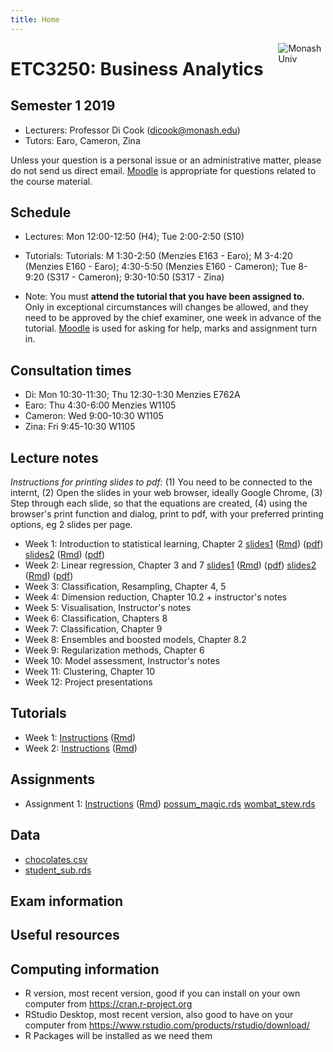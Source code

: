 ```yaml
---
title: Home
---
```


[<img src="img/M.png" style="max-width:15%;min-width:40px;float:right;" alt="Monash Univ" />](https://monash.edu)

# ETC3250: Business Analytics

## Semester 1 2019

- Lecturers: Professor Di Cook (dicook@monash.edu)
- Tutors: Earo, Cameron, Zina

Unless your question is a personal issue or an administrative matter, please do not send us direct email. [Moodle](https://lms.monash.edu/course/view.php?id=49079) is appropriate for questions related to the course material.

## Schedule

- Lectures: Mon 12:00-12:50 (H4); Tue 2:00-2:50  (S10)

- Tutorials: Tutorials: M 1:30-2:50 (Menzies E163 - Earo); M 3-4:20
  (Menzies E160 - Earo); 4:30-5:50 (Menzies E160 - Cameron); Tue
  8-9:20 (S317 - Cameron); 9:30-10:50 (S317 - Zina)
- Note: You must **attend the tutorial that you have been assigned to.** Only in exceptional circumstances will changes be allowed, and they need to be approved by the chief examiner, one week in advance of the tutorial. [Moodle](https://lms.monash.edu/course/view.php?id=49079) is used for asking for help, marks and assignment turn in. 

## Consultation times

- Di: Mon 10:30-11:30; Thu 12:30-1:30 Menzies E762A
- Earo: Thu 4:30-6:00 Menzies W1105
- Cameron: Wed 9:00-10:30 W1105
- Zina: Fri 9:45-10:30 W1105

## Lecture notes

*Instructions for printing slides to pdf:* (1) You need to be connected to the internt, (2) Open the slides in your web browser, ideally Google Chrome, (3) Step through each slide, so that the equations are created, (4) using the browser's print function and dialog, print to pdf, with your preferred printing options, eg 2 slides per page.

- Week 1: Introduction to statistical learning, Chapter 2 [slides1](http://monba.dicook.org/lectures/week1/introduction.html) ([Rmd](http://monba.dicook.org/lectures/week1/introduction.Rmd)) ([pdf](http://monba.dicook.org/lectures/week1/introduction.pdf)) [slides2](http://monba.dicook.org/lectures/week1/statlearn.html) ([Rmd](http://monba.dicook.org/lectures/week1/statlearn.Rmd))
([pdf](http://monba.dicook.org/lectures/week1/statlearn.pdf))
- Week 2: Linear regression, Chapter 3 and 7 [slides1](http://monba.dicook.org/lectures/week2/linear-regression.html) ([Rmd](http://monba.dicook.org/lectures/week2/linear-regression.Rmd))
([pdf](http://monba.dicook.org/lectures/week2/linear-regression.pdf))
[slides2](http://monba.dicook.org/lectures/week2/flexible-regression.html) ([Rmd](http://monba.dicook.org/lectures/week2/flexible-regression.Rmd))
([pdf](http://monba.dicook.org/lectures/week2/flexible-regression.pdf))
- Week 3: Classification, Resampling, Chapter 4, 5
- Week 4: Dimension reduction, Chapter 10.2 + instructor's notes
- Week 5: Visualisation, Instructor's notes
- Week 6: Classification,  Chapters 8
- Week 7: Classification, Chapter 9
- Week 8: Ensembles and boosted models, Chapter 8.2
- Week 9: Regularization methods, Chapter 6
- Week 10: Model assessment, Instructor's notes
- Week 11: Clustering, Chapter 10
- Week 12: Project presentations

<!--
https://www.monash.edu/policy-bank/academic/education/learning-and-teaching
-->

## Tutorials

- Week 1: [Instructions](http://monba.dicook.org/labs/lab1.html) ([Rmd](http://monba.dicook.org/labs/lab1.Rmd))
- Week 2: [Instructions](http://monba.dicook.org/labs/lab2.html) ([Rmd](http://monba.dicook.org/labs/lab2.Rmd))

## Assignments

- Assignment 1: [Instructions](http://monba.dicook.org/assignments/assignment1.html) ([Rmd](http://monba.dicook.org/assignments/assignment1.Rmd)) [possum_magic.rds](http://monba.dicook.org/assignments/data/possum_magic.rds) [wombat_stew.rds](http://monba.dicook.org/assignments/data/wombat_stew.rds)


## Data

- [chocolates.csv](http://monba.dicook.org/data/chocolates.csv)
- [student_sub.rds](http://monba.dicook.org/data/student_sub.rds)

<!--
## Download and view slides locally

Some of you may experience an issue about figures not showing in the slides. We have provided an R script to resolve this problem by viewing the slides locally. You could run the following snippet in R to download **week2 slides1**, for example. It will create a folder starting with `ETC3250-` on your `Desktop/`. You should be able to view the slides (no more missing figures) with any browser locally.

```r
source("http://monba.dicook.org/_render.R")
# change the URL to download different lecture slides
render_slides("http://monba.dicook.org/lectures/week2/linear-regression.html")
```
-->

## Exam information


## Useful resources



## Computing information

- R version, most recent version, good if you can install on your own computer from https://cran.r-project.org
- RStudio Desktop, most recent version, also good to have on your computer from https://www.rstudio.com/products/rstudio/download/
- R Packages will be installed as we need them
